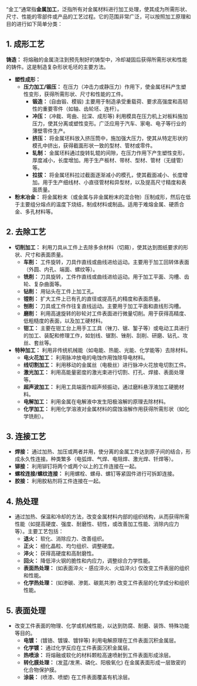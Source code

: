“金工”通常指**金属加工**，泛指所有对金属材料进行加工处理，使其成为所需形状、尺寸、性能的零部件或产品的工艺过程。它的范围非常广泛，可以按照加工原理和目的进行如下简单分类：

## 1. 成形工艺

**铸造：** 将熔融的金属浇注到预先制好的铸型中，冷却凝固后获得所需形状和性能的铸件。这是制造复杂形状毛坯的主要方法。

- **塑性成形：**
  - **压力加工/锻压：** 在压力（冲击力或静压力）作用下，使金属坯料产生塑性变形，获得所需形状、尺寸和性能的工件。
    - **锻造：** (自由锻、模锻) 主要用于制造承受重载荷、要求高强度和高韧性的重要零件（如轴、齿轮坯、连杆）。
    - **冲压：** (冲裁、弯曲、拉深、成形等) 利用模具在压力机上对板料施加压力，使其分离或塑性变形。广泛应用于汽车、家电、电子等行业的薄壁零件生产。
    - **挤压：** 将金属坯料放入挤压筒中，施加强大压力，使其从特定形状的模孔中挤出，获得截面形状一致的型材、管材或零件。
    - **轧制：** 金属坯料通过旋转轧辊的间隙，在压力作用下产生塑性变形，厚度减小，长度增加。用于生产板材、带材、型材、管材（无缝管）等。
    - **拉拔：** 将金属坯料拉过截面逐渐减小的模孔，使其截面减小、长度增加。用于生产细线材、小直径管材和异型材，以及提高尺寸精度和表面质量。
- **粉末冶金：** 将金属粉末（或金属与非金属粉末的混合物）压制成形，然后在低于主要组分熔点的温度下烧结，制成材料或制品。适用于难熔金属、硬质合金、多孔材料等。

## 2. 去除工艺

- **切削加工：** 利用刀具从工件上去除多余材料（切屑），使其达到图纸要求的形状、尺寸和表面质量。
  - **车削：** 工件旋转，刀具作直线或曲线进给运动。主要用于加工回转体表面（外圆、内孔、端面、螺纹等）。
  - **铣削：** 刀具旋转，工件作直线或曲线进给运动。用于加工平面、沟槽、齿轮、复杂曲面等。
  - **钻削：** 用钻头在工件上加工孔。
  - **镗削：** 扩大工件上已有孔的直径或提高孔的精度和表面质量。
  - **刨削：** 刀具或工件作往复直线运动。主要用于加工平面和直线形沟槽。
  - **磨削：** 利用高速旋转的砂轮对工件表面进行微量切削。用于获得高精度、低粗糙度的表面，以及加工硬材料。
  - **钳工：** 主要在钳工台上用手工工具（锉刀、锯、錾子等）或电动工具进行的加工、装配和修理工作，如划线、锯割、锉削、刮削、研磨、钻孔、攻丝、套丝等。
- **特种加工：** 利用非传统机械能（如电能、热能、光能、化学能等）去除材料。
  - **电火花加工：** 利用脉冲放电的电蚀作用蚀除导电材料。
  - **线切割加工：** 利用移动的金属丝（电极丝）进行脉冲火花放电切割工件。
  - **激光加工：** 利用高能量密度的激光束进行切割、打孔、焊接、表面处理等。
  - **超声波加工：** 利用工具端面作超声频振动，通过磨料悬浮液加工硬脆材料。
  - **电解加工：** 利用金属在电解液中发生阳极溶解的原理去除材料。
  - **化学加工：** 利用化学溶液对金属材料的腐蚀溶解作用获得所需形状（如化学铣削）。

## 3. 连接工艺

- **焊接：** 通过加热、加压或两者并用，使分离的金属工件达到原子间的结合，形成永久性连接。种类繁多（电弧焊、气焊、电阻焊、激光焊、钎焊等）。
- **铆接：** 利用铆钉将两个或两个以上的工件连接在一起。
- **螺栓连接/螺纹连接：** 利用螺栓、螺母、螺钉等紧固件进行可拆卸连接。
- **胶接：** 利用胶粘剂将工件连接在一起。

## 4. 热处理

- 通过加热、保温和冷却的方法，改变金属材料内部的组织结构，从而获得所需性能（如提高硬度、强度、耐磨性、韧性，或改善加工性能、消除内应力等）。主要工艺包括：
  - **退火：** 软化、消除应力、改善组织。
  - **正火：** 细化晶粒、均匀组织、调整硬度。
  - **淬火：** 获得高硬度和高耐磨性。
  - **回火：** 降低淬火钢的脆性和内应力，调整综合力学性能。
  - **表面热处理：** (如表面淬火 - 感应淬火、火焰淬火) 仅改变工件表层的组织和性能。
  - **化学热处理：** (如渗碳、渗氮、碳氮共渗) 改变工件表层的化学成分和组织性能。

## 5. 表面处理

- 改变工件表面的物理、化学或机械性能，以达到防腐、耐磨、装饰、特殊功能等目的。
  - **电镀：** (镀铬、镀镍、镀锌等) 利用电解原理在工件表面沉积金属层。
  - **化学镀：** 通过化学反应在工件表面沉积金属层。
  - **热喷涂：** 将熔融或软化的材料颗粒高速喷射到工件表面形成涂层。
  - **转化膜处理：** (发蓝/发黑、磷化、阳极氧化) 在金属表面形成一层致密的化合物保护膜。
  - **涂装：** (喷漆、喷塑) 在工件表面覆盖有机涂层。